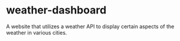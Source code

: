 # weather-dashboard
A website that utilizes a weather API to display certain aspects of the weather in various cities.
